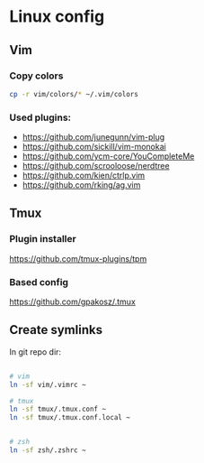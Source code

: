 # Linux config

## Vim

### Copy colors

```bash
cp -r vim/colors/* ~/.vim/colors
```

### Used plugins:

- https://github.com/junegunn/vim-plug
- https://github.com/sickill/vim-monokai
- https://github.com/ycm-core/YouCompleteMe
- https://github.com/scrooloose/nerdtree
- https://github.com/kien/ctrlp.vim
- https://github.com/rking/ag.vim

## Tmux

### Plugin installer

https://github.com/tmux-plugins/tpm

### Based config

https://github.com/gpakosz/.tmux

## Create symlinks

In git repo dir:
```bash

# vim
ln -sf vim/.vimrc ~

# tmux
ln -sf tmux/.tmux.conf ~
ln -sf tmux/.tmux.conf.local ~


# zsh
ln -sf zsh/.zshrc ~
```

